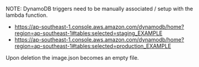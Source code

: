 NOTE: DynamoDB triggers need to be manually associated / setup with the lambda function.

* https://ap-southeast-1.console.aws.amazon.com/dynamodb/home?region=ap-southeast-1#tables:selected=staging_EXAMPLE
* https://ap-southeast-1.console.aws.amazon.com/dynamodb/home?region=ap-southeast-1#tables:selected=production_EXAMPLE

Upon deletion the image.json becomes an empty file.
